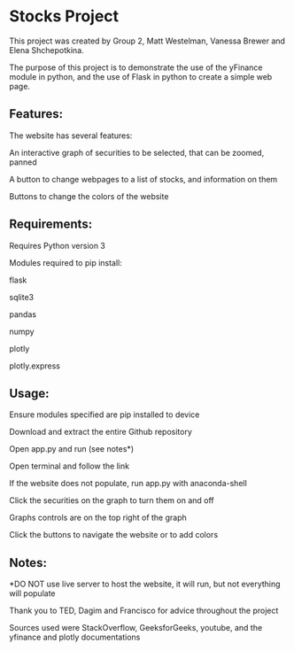 # Stocks Project
This project was created by Group 2, Matt Westelman, Vanessa Brewer and Elena Shchepotkina.

The purpose of this project is to demonstrate the use of the yFinance module in python, 
and the use of Flask in python to create a simple web page.

## Features:
The website has several features:

An interactive graph of securities to be selected, that can be zoomed, panned

A button to change webpages to a list of stocks, and information on them

Buttons to change the colors of the website

## Requirements:
Requires Python version 3

Modules required to pip install:

flask

sqlite3

pandas

numpy

plotly

plotly.express

## Usage:
Ensure modules specified are pip installed to device

Download and extract the entire Github repository

Open app.py and run (see notes*)

Open terminal and follow the link

If the website does not populate, run app.py with anaconda-shell

Click the securities on the graph to turn them on and off 

Graphs controls are on the top right of the graph

Click the buttons to navigate the website or to add colors


## Notes:

*DO NOT use live server to host the website, it will run, but not everything will populate

Thank you to TED, Dagim and Francisco for advice throughout the project

Sources used were StackOverflow, GeeksforGeeks, youtube, and the yfinance and plotly documentations

